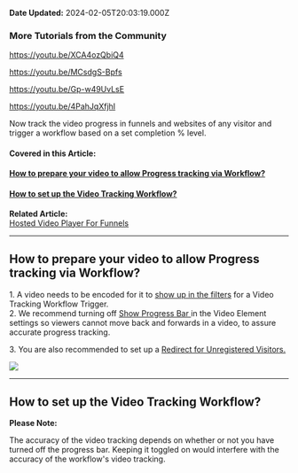 **Date Updated:** 2024-02-05T20:03:19.000Z

### More Tutorials from the Community

<https://youtu.be/XCA4ozQbiQ4>

<https://youtu.be/MCsdgS-Bpfs>

<https://youtu.be/Gp-w49UvLsE>

<https://youtu.be/4PahJqXfjhI>

  
Now track the video progress in funnels and websites of any visitor and trigger a workflow based on a set completion % level.  
  
  
#### **Covered in this Article:**

#### [How to prepare your video to allow Progress tracking via Workflow?](#How-to-prepare-your-video-to-allow-Progress-tracking-via-Workflow?)

#### [How to set up the Video Tracking Workflow?](#How-to-set-up-the-Video-Tracking-Workflow?)

  
**Related Article:**  
[Hosted Video Player For Funnels](https://help.gohighlevel.com/support/solutions/articles/48001224428-hosted-video-player-for-funnels)

---

## **How to prepare your video to allow Progress tracking via Workflow?**

1\. A video needs to be encoded for it to [show up in the filters](https://www.loom.com/share/a8bf99ab64e64a7ca11814dd81e56e5f?t=58) for a Video Tracking Workflow Trigger.  
2\. We recommend turning off [Show Progress Bar ](https://help.gohighlevel.com/support/solutions/articles/48001224428-hosted-video-player-for-funnels#:~:text=Full%20Screen%20Toggle%3A-,Show%20Progress%20Bar%3A,-Redirect%20Unregistered%20Visitors)in the Video Element settings so viewers cannot move back and forwards in a video, to assure accurate progress tracking.  
  
3\. You are also recommended to set up a [Redirect for Unregistered Visitors.](https://help.gohighlevel.com/support/solutions/articles/48001224428-hosted-video-player-for-funnels#:~:text=Redirect%20Unregistered%20Visitors%3A)  
  
![](https://s3.amazonaws.com/cdn.freshdesk.com/data/helpdesk/attachments/production/48267965986/original/a7CWc559by_lfZpsC_oQlasIw2tEKr3M_A.png?1670417458)

---

## **How to set up the Video Tracking Workflow?**

  
**Please Note:**

The accuracy of the video tracking depends on whether or not you have turned off the progress bar. Keeping it toggled on would interfere with the accuracy of the workflow's video tracking.

  